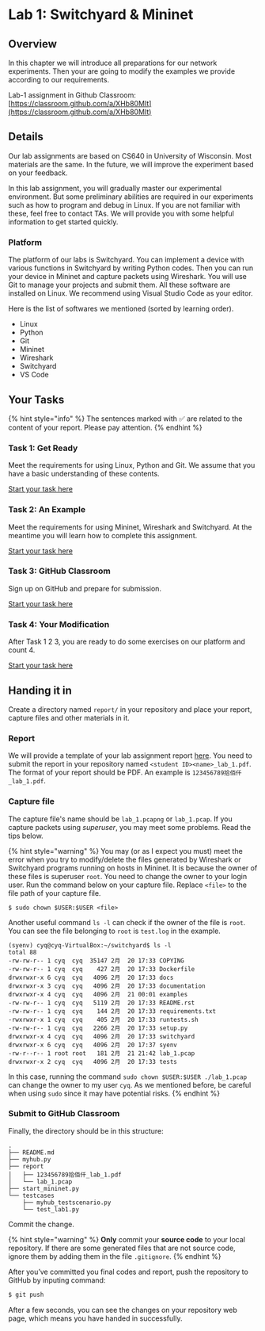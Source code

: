 # Lab 1: Switchyard & Mininet

## Overview

In this chapter we will introduce all preparations for our network experiments. Then your are going to modify the examples we provide according to our requirements.

Lab-1 assignment in Github Classroom: [https://classroom.github.com/a/XHb80MIt](https://classroom.github.com/a/XHb80MIt)

## Details

Our lab assignments are based on CS640 in University of Wisconsin. Most materials are the same. In the future, we will improve the experiment based on your feedback.

In this lab assignment, you will gradually master our experimental environment. But some preliminary abilities are required in our experiments such as how to program and debug in Linux. If you are not familiar with these, feel free to contact TAs. We will provide you with some helpful information to get started quickly.

### Platform

The platform of our labs is Switchyard. You can implement a device with various functions in Switchyard by writing Python codes. Then you can run your device in Mininet and capture packets using Wireshark. You will use Git to manage your projects and submit them. All these software are installed on Linux. We recommend using Visual Studio Code as your editor.

Here is the list of softwares we mentioned (sorted by learning order).

* Linux
* Python
* Git
* Mininet
* Wireshark
* Switchyard
* VS Code

## Your Tasks

{% hint style="info" %}
The sentences marked with ✅ are related to the content of your report. Please pay attention.
{% endhint %}

### Task 1: Get Ready

Meet the requirements for using Linux, Python and Git. We assume that you have a basic understanding of these contents.

[Start your task here](prerequisites/)

### Task 2: An Example

Meet the requirements for using Mininet, Wireshark and Switchyard. At the meantime you will learn how to complete this assignment.

[Start your task here](workflow/)

### Task 3: GitHub Classroom

Sign up on GitHub and prepare for submission.

[Start your task here](https://github.com/Pavinberg/nju-network-labs/tree/05e73b4de538b9db8d841b05df5fff74dcf67066/lab-1/github-classroom.md)

### Task 4: Your Modification

After Task 1 2 3, you are ready to do some exercises on our platform and count 4.

[Start your task here](modification.md)

## Handing it in

Create a directory named `report/` in your repository and place your report, capture files and other materials in it.

### Report

We will provide a template of your lab assignment report [here](https://box.nju.edu.cn/d/f334d2c3bd4446b68003/). You need to submit the report in your repository named `<student ID><name>_lab_1.pdf`. The format of your report should be PDF. An example is `123456789拾佰仟_lab_1.pdf`.

### Capture file

The capture file's name should be `lab_1.pcapng` or `lab_1.pcap`. If you capture packets using _superuser_, you may meet some problems. Read the tips below.

{% hint style="warning" %}
You may (or as I expect you must) meet the error when you try to modify/delete the files generated by Wireshark or Switchyard programs running on hosts in Mininet. It is because the owner of these files is superuser `root`. You need to change the owner to your login user. Run the command below on your capture file. Replace `<file>` to the file path of your capture file.

```
$ sudo chown $USER:$USER <file>
```

Another useful command `ls -l` can check if the owner of the file is `root`. You can see the file belonging to `root` is `test.log` in the example.

```
(syenv) cyq@cyq-VirtualBox:~/switchyard$ ls -l
total 88
-rw-rw-r-- 1 cyq  cyq  35147 2月  20 17:33 COPYING
-rw-rw-r-- 1 cyq  cyq    427 2月  20 17:33 Dockerfile
drwxrwxr-x 6 cyq  cyq   4096 2月  20 17:33 docs
drwxrwxr-x 3 cyq  cyq   4096 2月  20 17:33 documentation
drwxrwxr-x 4 cyq  cyq   4096 2月  21 00:01 examples
-rw-rw-r-- 1 cyq  cyq   5119 2月  20 17:33 README.rst
-rw-rw-r-- 1 cyq  cyq    144 2月  20 17:33 requirements.txt
-rwxrwxr-x 1 cyq  cyq    405 2月  20 17:33 runtests.sh
-rw-rw-r-- 1 cyq  cyq   2266 2月  20 17:33 setup.py
drwxrwxr-x 4 cyq  cyq   4096 2月  20 17:33 switchyard
drwxrwxr-x 6 cyq  cyq   4096 2月  20 17:37 syenv
-rw-r--r-- 1 root root   181 2月  21 21:42 lab_1.pcap
drwxrwxr-x 2 cyq  cyq   4096 2月  20 17:33 tests
```

In this case, running the command `sudo chown $USER:$USER ./lab_1.pcap` can change the owner to my user `cyq`. As we mentioned before, be careful when using `sudo` since it may have potential risks.
{% endhint %}

### Submit to GitHub Classroom

Finally, the directory should be in this structure:

```
.
├── README.md
├── myhub.py
├── report
│   ├── 123456789拾佰仟_lab_1.pdf
│   └── lab_1.pcap
├── start_mininet.py
└── testcases
    ├── myhub_testscenario.py
    └── test_lab1.py
```

Commit the change.

{% hint style="warning" %}
**Only** commit your **source code** to your local repository. If there are some generated files that are not source code, ignore them by adding them in the file `.gitignore`.
{% endhint %}

After you’ve committed you final codes and report, push the repository to GitHub by inputing command:

```bash
$ git push
```

After a few seconds, you can see the changes on your repository web page, which means you have handed in successfully.
